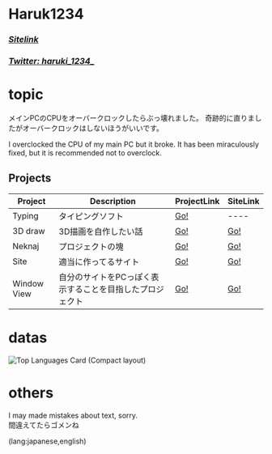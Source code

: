 # Haruk1234 
### [*Sitelink*](https://haruk1234.github.io) 
### [*Twitter: haruki_1234_*](https://twitter.com/haruk_1234) 

# topic
メインPCのCPUをオーバークロックしたらぶっ壊れました。
奇跡的に直りましたがオーバークロックはしないほうがいいです。

I overclocked the CPU of my main PC but it broke.
It has been miraculously fixed, but it is recommended not to overclock.

## Projects 

| Project | Description | ProjectLink | SiteLink |
| -- | -- | -- | -- |
| Typing | タイピングソフト | [Go!](https://github.com/haruk1234/typing) | ---- |
| 3D draw | 3D描画を自作したい話 | [Go!](https://github.com/haruk1234/web3d) | [Go!](https://haruk1234.github.io/web3d/) |
| Neknaj | プロジェクトの塊 | [Go!](https://github.com/haruk1234/neknaj) | [Go!](https://haruk1234.github.io/neknaj/) |
| Site | 適当に作ってるサイト | [Go!](https://github.com/haruk1234/mainsite) | [Go!](https://haruk1234.github.io/mainsite/) |
| Window View | 自分のサイトをPCっぽく表示することを目指したプロジェクト | [Go!](https://github.com/haruk1234/window) | [Go!](https://haruk1234.github.io/window/) |

# datas

![Top Languages Card (Compact layout)](https://github-readme-stats.vercel.app/api/top-langs/?username=haruk1234&layout=compact)

# others
I may made mistakes about text, sorry.  
間違えてたらゴメンね  
  
  (lang:japanese,english)
